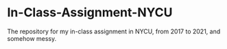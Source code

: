 # In-Class-Assignment-NYCU
The repository for my in-class assignment in NYCU, from 2017 to 2021, and somehow messy.
